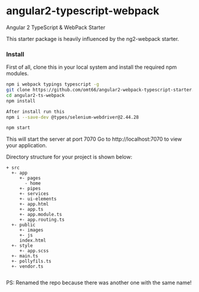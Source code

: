 # angular2-typescript-webpack
Angular 2 TypeScript & WebPack Starter

This starter package is heavily influenced by the ng2-webpack starter.

### Install

First of all, clone this in your local system and install the required npm modules.

```sh
npm i webpack typings typescript -g
git clone https://github.com/omt66/angular2-webpack-typescript-starter.git
cd angular2-ts-webpack
npm install

After install run this
npm i --save-dev @types/selenium-webdriver@2.44.28

npm start
```

This will start the server at port 7070
Go to http://localhost:7070 to view your application.

Directory structure for your project is shown below:
```
+ src
  +- app
     +- pages
       - home
     +- pipes
     +- services
     +- ui-elements
     +- app.html
     +- app.ts
     +- app.module.ts
     +- app.routing.ts
  +- public
     +- images
     +- js
     index.html
  +- style
     +- app.scss
  +- main.ts
  +- pollyfils.ts
  +- vendor.ts


```

PS: Renamed the repo because there was another one with the same name!

